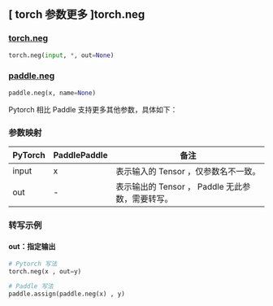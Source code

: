 ## [ torch 参数更多 ]torch.neg

### [torch.neg](https://pytorch.org/docs/stable/generated/torch.neg.html?highlight=neg#torch.neg)

```python
torch.neg(input, *, out=None)
```

### [paddle.neg](https://www.paddlepaddle.org.cn/documentation/docs/zh/api/paddle/neg_cn.html)

```python
paddle.neg(x, name=None)
```

Pytorch 相比 Paddle 支持更多其他参数，具体如下：

### 参数映射

| PyTorch                             | PaddlePaddle | 备注                                                                    |
| ----------------------------------- | ------------ | ----------------------------------------------------------------------- |
| input     | x           | 表示输入的 Tensor ，仅参数名不一致。                         |
| out           | -      | 表示输出的 Tensor ， Paddle 无此参数，需要转写。         |

###  转写示例
#### out：指定输出
```python
# Pytorch 写法
torch.neg(x , out=y)

# Paddle 写法
paddle.assign(paddle.neg(x) , y)
```

